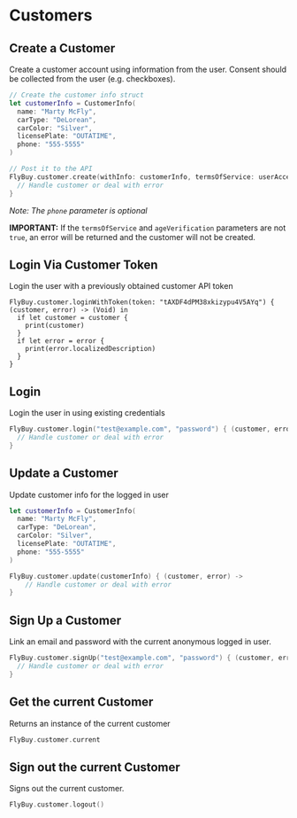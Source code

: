 # Customers

## Create a Customer

Create a customer account using information from the user. Consent should be collected from the user (e.g. checkboxes).

```swift
// Create the customer info struct
let customerInfo = CustomerInfo(
  name: "Marty McFly",
  carType: "DeLorean",
  carColor: "Silver",
  licensePlate: "OUTATIME",
  phone: "555-5555"
)

// Post it to the API
FlyBuy.customer.create(withInfo: customerInfo, termsOfService: userAcceptedTerms, ageVerification: userVerifiedAge) { (customer, error) -> (Void) in
  // Handle customer or deal with error
}
```

_Note: The `phone` parameter is optional_

**IMPORTANT:** If the `termsOfService` and `ageVerification` parameters are not `true`, an error will be returned and the customer will not be created.

## Login Via Customer Token

Login the user with a previously obtained customer API token

```
FlyBuy.customer.loginWithToken(token: "tAXDF4dPM38xkizypu4V5AYq") { (customer, error) -> (Void) in
  if let customer = customer {
    print(customer)
  }
  if let error = error {
    print(error.localizedDescription)
  }
}
```

## Login

Login the user in using existing credentials

```swift
FlyBuy.customer.login("test@example.com", "password") { (customer, error) -> (Void) in
  // Handle customer or deal with error
}
```

## Update a Customer

Update customer info for the logged in user

```swift
let customerInfo = CustomerInfo(
  name: "Marty McFly",
  carType: "DeLorean",
  carColor: "Silver",
  licensePlate: "OUTATIME",
  phone: "555-5555"
)

FlyBuy.customer.update(customerInfo) { (customer, error) ->
    // Handle customer or deal with error
}
```

## Sign Up a Customer

Link an email and password with the current anonymous logged in user.

```swift
FlyBuy.customer.signUp("test@example.com", "password") { (customer, error) -> (Void) in
  // Handle customer or deal with error
}
```

## Get the current Customer

Returns an instance of the current customer

```swift
FlyBuy.customer.current
```

## Sign out the current Customer

Signs out the current customer.

```swift
FlyBuy.customer.logout()
```

